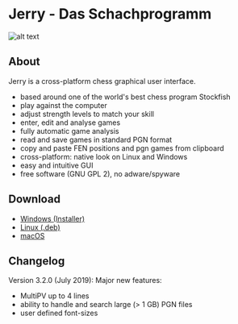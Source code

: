 # Jerry - Das Schachprogramm

![alt text](https://raw.githubusercontent.com/asdfjkl/jerry/master/various/screenshot.jpg)

## About
Jerry is a cross-platform chess graphical user interface.

* based around one of the world's best chess program Stockfish
* play against the computer
* adjust strength levels to match your skill
* enter, edit and analyse games
* fully automatic game analysis
* read and save games in standard PGN format
* copy and paste FEN positions and pgn games from clipboard
* cross-platform: native look on Linux and Windows
* easy and intuitive GUI
* free software (GNU GPL 2), no adware/spyware

## Download

* [Windows (Installer)](https://github.com/asdfjkl/jerry/releases/download/v3.2.0/SetupJerryChess.exe)
* [Linux (.deb)](https://github.com/asdfjkl/jerry/releases/download/v3.2.0/jerry_3.2.0-1_amd64.deb)
* [macOS](https://github.com/asdfjkl/jerry/releases/download/v3.2.0/Jerry.dmg)

## Changelog

Version 3.2.0 (July 2019): Major new features:

 * MultiPV up to 4 lines
 * ability to handle and search large (> 1 GB) PGN files
 * user defined font-sizes
